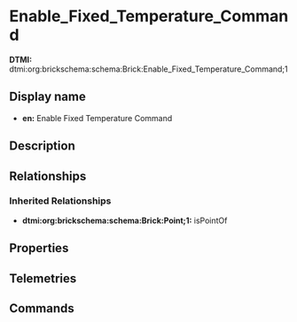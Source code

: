 # Enable_Fixed_Temperature_Command
**DTMI:** dtmi:org:brickschema:schema:Brick:Enable_Fixed_Temperature_Command;1
## Display name
- **en:** Enable Fixed Temperature Command
## Description
## Relationships
### Inherited Relationships
* **dtmi:org:brickschema:schema:Brick:Point;1:** isPointOf
## Properties
## Telemetries
## Commands
